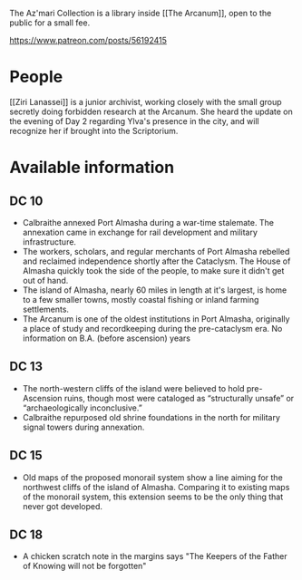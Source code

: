 The Az'mari Collection is a library inside [[The Arcanum]], open to the public for a small fee.

https://www.patreon.com/posts/56192415

# People
[[Ziri Lanassei]] is a junior archivist, working closely with the small group secretly doing forbidden research at the Arcanum. She heard the update on the evening of Day 2 regarding Ylva's presence in the city, and will recognize her if brought into the Scriptorium. 

# Available information
## DC 10
- Calbraithe annexed Port Almasha during a war-time stalemate. The annexation came in exchange for rail development and military infrastructure.
- The workers, scholars, and regular merchants of Port Almasha rebelled and reclaimed independence shortly after the Cataclysm. The House of Almasha quickly took the side of the people, to make sure it didn't get out of hand.
- The island of Almasha, nearly 60 miles in length at it's largest, is home to a few smaller towns, mostly coastal fishing or inland farming settlements.
- The Arcanum is one of the oldest institutions in Port Almasha, originally a place of study and recordkeeping during the pre-cataclysm era. No information on B.A. (before ascension) years

## DC 13
- The north-western cliffs of the island were believed to hold pre-Ascension ruins, though most were cataloged as “structurally unsafe” or “archaeologically inconclusive.”
- Calbraithe repurposed old shrine foundations in the north for military signal towers during annexation.

## DC 15
- Old maps of the proposed monorail system show a line aiming for the northwest cliffs of the island of Almasha. Comparing it to existing maps of the monorail system, this extension seems to be the only thing that never got developed.

## DC 18
- A chicken scratch note in the margins says "The Keepers of the Father of Knowing will not be forgotten"
